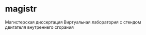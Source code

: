 # magistr
Магистерская диссертация
Виртуальная лаборатория с стендом двигателя внутреннего сгорания
